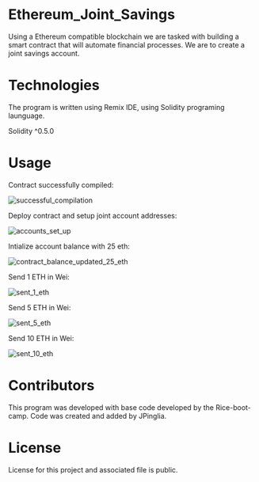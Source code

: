 # Ethereum_Joint_Savings

Using a Ethereum compatible blockchain we are tasked with building a smart contract that will automate financial processes. We are to create a joint savings account.

# Technologies
The program is written using Remix IDE, using Solidity programing launguage. 

Solidity ^0.5.0

# Usage

Contract successfully compiled: 

![successful_compilation](https://user-images.githubusercontent.com/95830866/167331843-14462b97-69d7-4bba-a91a-fe97ddcc6a10.PNG)

Deploy contract and setup joint account addresses:

![accounts_set_up](https://user-images.githubusercontent.com/95830866/167331913-195765cb-467d-4885-b7e0-0aa0da570bb3.PNG)

Intialize account balance with 25 eth:

![contract_balance_updated_25_eth](https://user-images.githubusercontent.com/95830866/167331967-453a0ba6-a338-4fb2-820e-09dcfdb9e83a.PNG)

Send 1 ETH in Wei:

![sent_1_eth](https://user-images.githubusercontent.com/95830866/167332023-6b18223c-1424-4a4e-b1c3-08d4733cba85.PNG)

Send 5 ETH in Wei:

![sent_5_eth](https://user-images.githubusercontent.com/95830866/167332051-44fade6b-a163-4059-8d8b-1b4777f23d14.PNG)

Send 10 ETH in Wei:

![sent_10_eth](https://user-images.githubusercontent.com/95830866/167332092-09fd0bd7-0357-4086-be37-9fa9e819c9b7.PNG)


# Contributors
This program was developed with base code developed by the Rice-boot-camp. Code was created and added by JPinglia.

# License
License for this project and associated file is public.

